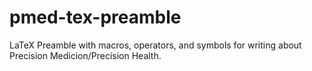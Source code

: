 # pmed-tex-preamble
LaTeX Preamble with macros, operators, and symbols for writing about Precision Medicion/Precision Health.
